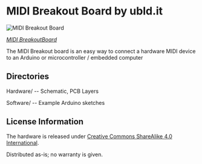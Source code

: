 MIDI Breakout Board by ubld.it
===============================

![MIDI Breakout Board](http://ubld.it/wp-content/uploads/2015/03/midibio_trans2-300x225.png)

[*MIDI BreakoutBoard*](http://ubld.it/midi-breakout-board/)

The MIDI Breakout board is an easy way to connect a hardware MIDI device to an Arduino or microcontroller / embedded computer

Directories
-----------
Hardware/ -- Schematic, PCB Layers

Software/ -- Example Arduino sketches

License Information
-------------------
The hardware is released under [Creative Commons ShareAlike 4.0 International](https://creativecommons.org/licenses/by-sa/4.0/).

Distributed as-is; no warranty is given.
